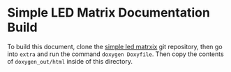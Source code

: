 # Simple LED Matrix Documentation Build

To build this document, clone the [simple led matrxix](https://github.com/Electro707/Simple-LED-Matrix-Library) git repository, then go into `extra` and run the command `doxygen Doxyfile`. Then copy the contents of `doxygen_out/html` inside of this directory.
